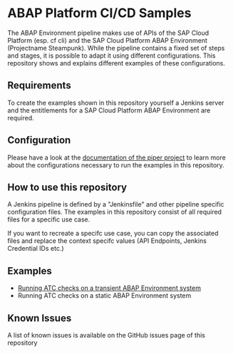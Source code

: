 # ABAP Platform CI/CD Samples
The ABAP Environment pipeline makes use of APIs of the SAP Cloud Platform (esp. cf cli) and the SAP Cloud Platform ABAP Environment (Projectname Steampunk). While the pipeline contains a fixed set of steps and stages, it is possible to adapt it using different configurations. This repository shows and explains different examples of these configurations. 

## Requirements
To create the examples shown in this repository yourself a Jenkins server and the entitlements for a SAP Cloud Platform ABAP Environment are required.

## Configuration
Please have a look at the [documentation of the piper project](https://sap.github.io/jenkins-library/pipelines/abapEnvironment/introduction/) to learn more about the configurations necessary to run the examples in this repository.

## How to use this repository

A Jenkins pipeline is defined by a "Jenkinsfile" and other pipeline specific configuration files. The examples in this repository consist of all required files for a specific use case. 

If you want to recreate a specifc use case, you can copy the associated files and replace the context specifc values (API Endpoints, Jenkins Credential IDs etc.)

## Examples

* [Running ATC checks on a transient ABAP Environment system]()
* Running ATC checks on a static ABAP Environment system
 
## Known Issues
A list of known issues is available on the GitHub issues page of this repository
